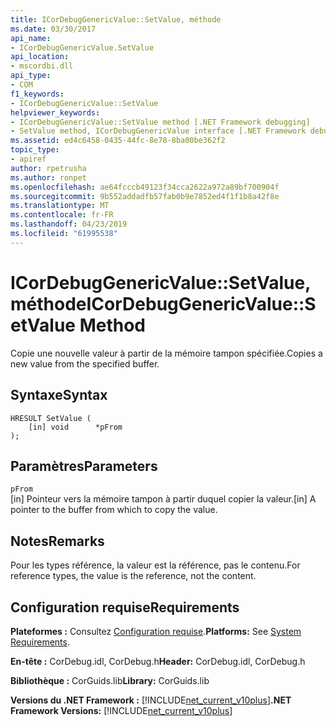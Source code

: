 ```yaml
---
title: ICorDebugGenericValue::SetValue, méthode
ms.date: 03/30/2017
api_name:
- ICorDebugGenericValue.SetValue
api_location:
- mscordbi.dll
api_type:
- COM
f1_keywords:
- ICorDebugGenericValue::SetValue
helpviewer_keywords:
- ICorDebugGenericValue::SetValue method [.NET Framework debugging]
- SetValue method, ICorDebugGenericValue interface [.NET Framework debugging]
ms.assetid: ed4c6458-0435-44fc-8e78-8ba00be362f2
topic_type:
- apiref
author: rpetrusha
ms.author: ronpet
ms.openlocfilehash: ae64fcccb49123f34cca2622a972a89bf700904f
ms.sourcegitcommit: 9b552addadfb57fab0b9e7852ed4f1f1b8a42f8e
ms.translationtype: MT
ms.contentlocale: fr-FR
ms.lasthandoff: 04/23/2019
ms.locfileid: "61995538"
---
```

# <a name="icordebuggenericvaluesetvalue-method"></a><span data-ttu-id="1039f-102">ICorDebugGenericValue::SetValue, méthode</span><span class="sxs-lookup"><span data-stu-id="1039f-102">ICorDebugGenericValue::SetValue Method</span></span>
<span data-ttu-id="1039f-103">Copie une nouvelle valeur à partir de la mémoire tampon spécifiée.</span><span class="sxs-lookup"><span data-stu-id="1039f-103">Copies a new value from the specified buffer.</span></span>  
  
## <a name="syntax"></a><span data-ttu-id="1039f-104">Syntaxe</span><span class="sxs-lookup"><span data-stu-id="1039f-104">Syntax</span></span>  
  
```  
HRESULT SetValue (  
    [in] void      *pFrom  
);  
```  
  
## <a name="parameters"></a><span data-ttu-id="1039f-105">Paramètres</span><span class="sxs-lookup"><span data-stu-id="1039f-105">Parameters</span></span>  
 `pFrom`  
 <span data-ttu-id="1039f-106">[in] Pointeur vers la mémoire tampon à partir duquel copier la valeur.</span><span class="sxs-lookup"><span data-stu-id="1039f-106">[in] A pointer to the buffer from which to copy the value.</span></span>  
  
## <a name="remarks"></a><span data-ttu-id="1039f-107">Notes</span><span class="sxs-lookup"><span data-stu-id="1039f-107">Remarks</span></span>  
 <span data-ttu-id="1039f-108">Pour les types référence, la valeur est la référence, pas le contenu.</span><span class="sxs-lookup"><span data-stu-id="1039f-108">For reference types, the value is the reference, not the content.</span></span>  
  
## <a name="requirements"></a><span data-ttu-id="1039f-109">Configuration requise</span><span class="sxs-lookup"><span data-stu-id="1039f-109">Requirements</span></span>  
 <span data-ttu-id="1039f-110">**Plateformes :** Consultez [Configuration requise](../../../../docs/framework/get-started/system-requirements.md).</span><span class="sxs-lookup"><span data-stu-id="1039f-110">**Platforms:** See [System Requirements](../../../../docs/framework/get-started/system-requirements.md).</span></span>  
  
 <span data-ttu-id="1039f-111">**En-tête :** CorDebug.idl, CorDebug.h</span><span class="sxs-lookup"><span data-stu-id="1039f-111">**Header:** CorDebug.idl, CorDebug.h</span></span>  
  
 <span data-ttu-id="1039f-112">**Bibliothèque :** CorGuids.lib</span><span class="sxs-lookup"><span data-stu-id="1039f-112">**Library:** CorGuids.lib</span></span>  
  
 <span data-ttu-id="1039f-113">**Versions du .NET Framework :** [!INCLUDE[net_current_v10plus](../../../../includes/net-current-v10plus-md.md)]</span><span class="sxs-lookup"><span data-stu-id="1039f-113">**.NET Framework Versions:** [!INCLUDE[net_current_v10plus](../../../../includes/net-current-v10plus-md.md)]</span></span>
